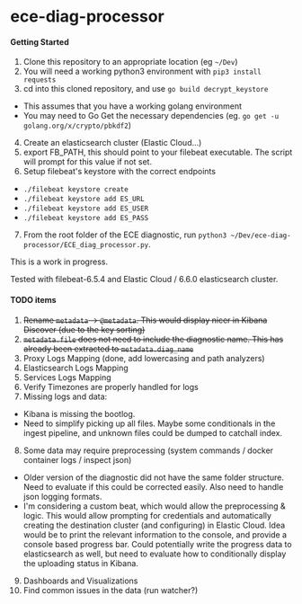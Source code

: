 # ece-diag-processor

#### Getting Started
1. Clone this repository to an appropriate location (eg `~/Dev`)
2. You will need a working python3 environment with `pip3 install requests`
3. cd into this cloned repository, and use `go build decrypt_keystore`
  - This assumes that you have a working golang environment
  - You may need to Go Get the necessary dependencies (eg. `go get -u golang.org/x/crypto/pbkdf2`)
4. Create an elasticsearch cluster (Elastic Cloud...)
5. export FB_PATH, this should point to your filebeat executable. The script will prompt for this value if not set.
6. Setup filebeat's keystore with the correct endpoints
  - `./filebeat keystore create`
  - `./filebeat keystore add ES_URL`
  - `./filebeat keystore add ES_USER`
  - `./filebeat keystore add ES_PASS`
7. From the root folder of the ECE diagnostic, run `python3 ~/Dev/ece-diag-processor/ECE_diag_processor.py`.

This is a work in progress.

Tested with filebeat-6.5.4 and Elastic Cloud / 6.6.0 elasticsearch cluster.

#### TODO items
1. ~~Rename `metadata` -> `@metadata`. This would display nicer in Kibana Discover (due to the key sorting)~~
2. ~~`metadata.file` does not need to include the diagnostic name. This has already been extracted to `metadata.diag_name`~~
3. Proxy Logs Mapping (done, add lowercasing and path analyzers)
4. Elasticsearch Logs Mapping
5. Services Logs Mapping
6. Verify Timezones are properly handled for logs
7. Missing logs and data:
  - Kibana is missing the bootlog.
  - Need to simplify picking up all files. Maybe some conditionals in the ingest pipeline, and unknown files could be dumped to catchall index.
8. Some data may require preprocessing (system commands / docker container logs / inspect json)
  - Older version of the diagnostic did not have the same folder structure. Need to evaluate if this could be corrected easily. Also need to handle json logging formats.
  - I'm considering a custom beat, which would allow the preprocessing & logic. This would allow prompting for credentials and automatically creating the destination cluster (and configuring) in Elastic Cloud. Idea would be to print the relevant information to the console, and provide a console based progress bar. Could potentially write the progress data to elasticsearch as well, but need to evaluate how to conditionally display the uploading status in Kibana.
9. Dashboards and Visualizations
10. Find common issues in the data (run watcher?)
